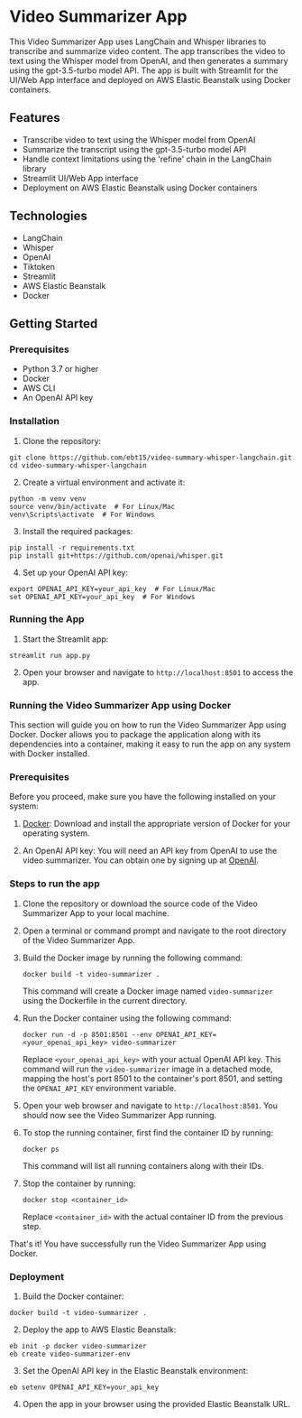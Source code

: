 # Video Summarizer App

This Video Summarizer App uses LangChain and Whisper libraries to transcribe and summarize video content. The app transcribes the video to text using the Whisper model from OpenAI, and then generates a summary using the gpt-3.5-turbo model API. The app is built with Streamlit for the UI/Web App interface and deployed on AWS Elastic Beanstalk using Docker containers.

## Features

- Transcribe video to text using the Whisper model from OpenAI
- Summarize the transcript using the gpt-3.5-turbo model API
- Handle context limitations using the 'refine' chain in the LangChain library
- Streamlit UI/Web App interface
- Deployment on AWS Elastic Beanstalk using Docker containers

## Technologies

- LangChain
- Whisper
- OpenAI
- Tiktoken
- Streamlit
- AWS Elastic Beanstalk
- Docker

## Getting Started

### Prerequisites

- Python 3.7 or higher
- Docker
- AWS CLI
- An OpenAI API key

### Installation

1. Clone the repository:

```
git clone https://github.com/ebt15/video-summary-whisper-langchain.git
cd video-summary-whisper-langchain
```

2. Create a virtual environment and activate it:

```
python -m venv venv
source venv/bin/activate  # For Linux/Mac
venv\Scripts\activate  # For Windows
```

3. Install the required packages:

```
pip install -r requirements.txt
pip install git+https://github.com/openai/whisper.git
```

4. Set up your OpenAI API key:

```
export OPENAI_API_KEY=your_api_key  # For Linux/Mac
set OPENAI_API_KEY=your_api_key  # For Windows
```

### Running the App

1. Start the Streamlit app:

```
streamlit run app.py
```

2. Open your browser and navigate to `http://localhost:8501` to access the app.

### Running the Video Summarizer App using Docker

This section will guide you on how to run the Video Summarizer App using Docker. Docker allows you to package the application along with its dependencies into a container, making it easy to run the app on any system with Docker installed.

### Prerequisites

Before you proceed, make sure you have the following installed on your system:

1. [Docker](https://www.docker.com/products/docker-desktop): Download and install the appropriate version of Docker for your operating system.

2. An OpenAI API key: You will need an API key from OpenAI to use the video summarizer. You can obtain one by signing up at [OpenAI](https://beta.openai.com/signup/).

### Steps to run the app

1. Clone the repository or download the source code of the Video Summarizer App to your local machine.

2. Open a terminal or command prompt and navigate to the root directory of the Video Summarizer App.

3. Build the Docker image by running the following command:

   ```
   docker build -t video-summarizer .
   ```

   This command will create a Docker image named `video-summarizer` using the Dockerfile in the current directory.

4. Run the Docker container using the following command:

   ```
   docker run -d -p 8501:8501 --env OPENAI_API_KEY=<your_openai_api_key> video-summarizer
   ```

   Replace `<your_openai_api_key>` with your actual OpenAI API key. This command will run the `video-summarizer` image in a detached mode, mapping the host's port 8501 to the container's port 8501, and setting the `OPENAI_API_KEY` environment variable.

5. Open your web browser and navigate to `http://localhost:8501`. You should now see the Video Summarizer App running.

6. To stop the running container, first find the container ID by running:

   ```
   docker ps
   ```

   This command will list all running containers along with their IDs.

7. Stop the container by running:

   ```
   docker stop <container_id>
   ```

   Replace `<container_id>` with the actual container ID from the previous step.

That's it! You have successfully run the Video Summarizer App using Docker.

### Deployment

1. Build the Docker container:

```
docker build -t video-summarizer .
```

2. Deploy the app to AWS Elastic Beanstalk:

```
eb init -p docker video-summarizer
eb create video-summarizer-env
```

3. Set the OpenAI API key in the Elastic Beanstalk environment:

```
eb setenv OPENAI_API_KEY=your_api_key
```

4. Open the app in your browser using the provided Elastic Beanstalk URL.
